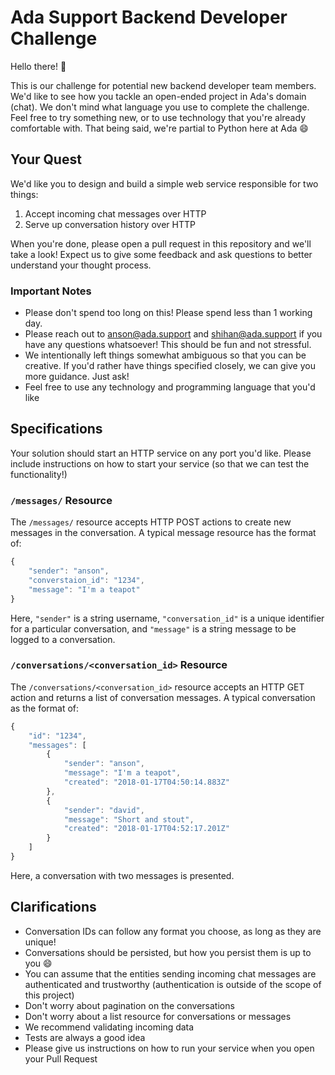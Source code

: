 # Ada Support Backend Developer Challenge

Hello there! :wave:

This is our challenge for potential new backend developer team members. We'd like to see how you tackle an open-ended project in Ada's domain (chat). We don't mind what language you use to complete the challenge. Feel free to try something new, or to use technology that you're already comfortable with. That being said, we're partial to Python here at Ada :smile:

## Your Quest

We'd like you to design and build a simple web service responsible for two things:

1. Accept incoming chat messages over HTTP
2. Serve up conversation history over HTTP

When you're done, please open a pull request in this repository and we'll take a look! Expect us to give some feedback and ask questions to better understand your thought process.

### Important Notes
- Please don't spend too long on this! Please spend less than 1 working day.
- Please reach out to anson@ada.support and shihan@ada.support if you have any questions whatsoever! This should be fun and not stressful.
- We intentionally left things somewhat ambiguous so that you can be creative. If you'd rather have things specified closely, we can give you more guidance. Just ask!
- Feel free to use any technology and programming language that you'd like

## Specifications

Your solution should start an HTTP service on any port you'd like. Please include instructions on how to start your service (so that we can test the functionality!)

### `/messages/` Resource

The `/messages/` resource accepts HTTP POST actions to create new messages in the conversation. A typical message resource has the format of:

```javascript
{
    "sender": "anson",
    "converstaion_id": "1234",
    "message": "I'm a teapot"
}
```

Here, `"sender"` is a string username, `"conversation_id"` is a unique identifier for a particular conversation, and `"message"` is a string message to be logged to a conversation.

### `/conversations/<conversation_id>` Resource

The `/conversations/<conversation_id>` resource accepts an HTTP GET action and returns a list of conversation messages. A typical conversation as the format of:

```javascript
{
    "id": "1234",
    "messages": [
        {
            "sender": "anson",
            "message": "I'm a teapot",
            "created": "2018-01-17T04:50:14.883Z"
        },
        {
            "sender": "david",
            "message": "Short and stout",
            "created": "2018-01-17T04:52:17.201Z"
        }
    ]
}
```

Here, a conversation with two messages is presented.

## Clarifications
- Conversation IDs can follow any format you choose, as long as they are unique!
- Conversations should be persisted, but how you persist them is up to you :smile:
- You can assume that the entities sending incoming chat messages are authenticated and trustworthy (authentication is outside of the scope of this project)
- Don't worry about pagination on the conversations
- Don't worry about a list resource for conversations or messages
- We recommend validating incoming data
- Tests are always a good idea
- Please give us instructions on how to run your service when you open your Pull Request
